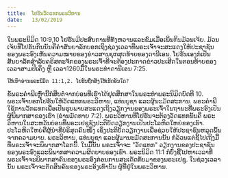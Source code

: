 ```yaml
---
title:  ໂຢຮັນວັດແທກພຣະວິຫານ
date:   13/02/2019
---
```


ໃນພຣະນິມິດ 10:9,10 ໂຢຮັນມີປະສົບການທີ່ທັງຫວານແລະຂົມເມື່ອເພິ່ນກິນມ້ວນເຈ້ຍ. ມ້ວນເຈ້ຍທີ່ໂຢຮັນກິນນັ້ນຄືຄຳສັນຍາລັກບອກເຖິງຊ່ວງເວລາທີ່ພຣະເຈົ້າຈະສະແດງໃຫ້ປະຊາຊົນຂອງພຣະອົງເຫັນຄວາມໝາຍຂອງຂ່າວສານຍຸກສຸດທ້າຍຂອງດານີເອນ. ໂຢຮັນເອງກໍເປັນສັນຍາລັກສຳລັບຄຣິສຕະຈັກຂອງພຣະເຈົ້າທີ່ຈະຕ້ອງປະກາດຂ່າວປະເສີດໃນຕອນທ້າຍຂອງເວລາສາມປີເຄິ່ງ ຫຼື ເວລາ1260ມື້ໃນພຣະທຳດານີເອນ 7:25.

`ໃຫ້ເຮົາອ່ານພຣະນິມິດ 11:1,2. ໂຢຮັນຖືກສັ່ງໃຫ້ເຮັດອັນໃດ?`

ຂໍ້ພຣະຄຳພີເຫຼົ່ານີ້ກໍສືບຕໍ່ຈາກບ່ອນທີ່ເຮົາໄດ້ຢຸດສຶກສາໃນພຣະທຳພຣະນິມິດບົດທີ 10. ພຣະເຈົ້າບອກໂຢຮັນໃຫ້ວັດແທກພຣະວິຫານ, ແທ່ນບູຊາ ແລະຜູ້ນະມັດສະການ. ພຣະຄຳພີໃຊ້ການວັກແທກເພື່ອເປັນຮູບພາບສະແດງເຖິງວຽກງານຂອງພຣະເຈົ້າໃນຖານະທີ່ພຣະອົງເປັນຜູ້ພິພາກສາຂອງເຮົາ (ອ່ານມັດທາຍ 7:2). ພຣະວິຫານທີ່ໂຢຮັນຈະຕ້ອງວັດແທກນັ້ນຄື ພຣະວິຫານໃນສະຫວັນບ່ອນທີ່ພຣະເຢຊູຊົງປະຕິບັດວຽກງານເປັນປະໂລຫິດໃຫຍ່ຂອງເຮົາ. ປະໂລຫິດໃຫຍ່ຄືຜູ້ນຳທີ່ບໍຣິສຸດຄົນໜຶ່ງ ເຊິ່ງປະຕິບັດວຽກງານເພື່ອຊ່ວຍໃຫ້ປະຊາຊົນຫລຸດພົ້ນຈາກຄວາມບາບ. ພຣະວິຫານ, ແທ່ນບູຊາ ແລະຜູ້ມານະມັດສະການນັ້ນ ກໍລ້ວນແຕ່ຊີ້ໄປເຖິງມື້ທີ່ພຣະເຈົ້າຈະພິພາກສາໂລກນີ້. ໃນມື້ນັ້ນ ພຣະເຈົ້າຈະ "ວັດແທກ" ວຽກງານຂອງປະຊາຊົນຂອງພຣະອົງແລະພິພາກສາຄວາມຜິດບາບຂອງເຂົາ. ພຣະນິມິດ 11:1 ກໍບົ່ງຊີ້ໄປຫາເວລາທີ່ພຣະເຈົ້າຈະພິພາກສາຄົນຂອງພຣະອົງກ່ອນການສະເດັດກັບມາຂອງພຣະເຢຊູ. ໃນຊ່ວງເວລານັ້ນ ພຣະເຈົ້າຈະຕັດສິນຄົນຂອງພຣະອົງເທົ່ານັ້ນ ຜູ້ທີ່ຢູ່ໃນພຣະວິຫານ.
